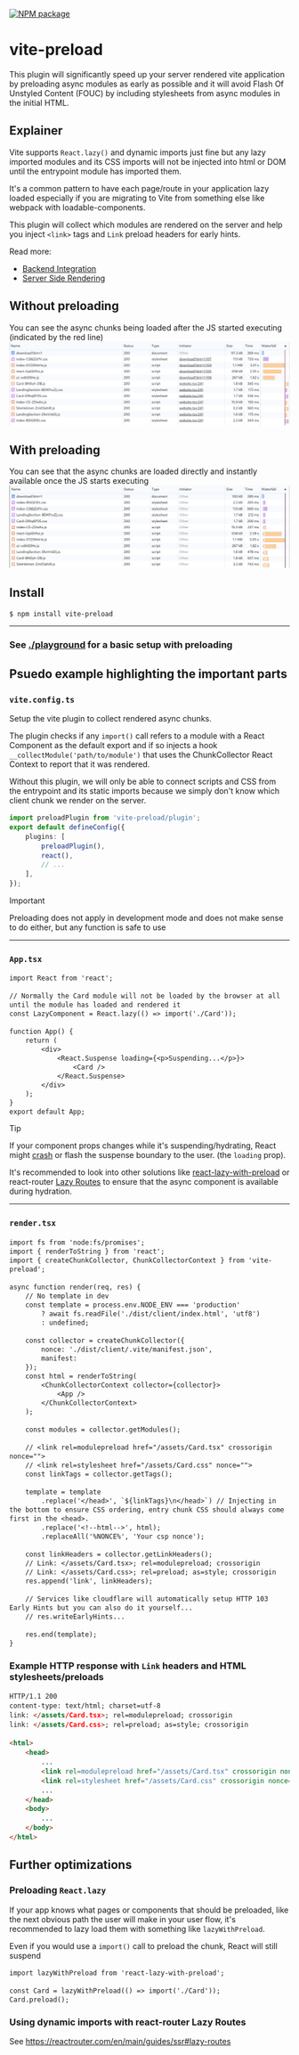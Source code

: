 [![NPM package](https://img.shields.io/npm/v/vite-preload.svg?style=flat-square)](https://www.npmjs.com/package/vite-preload)

# vite-preload

This plugin will significantly speed up your server rendered vite application by preloading async modules as early as possible and it will avoid Flash Of Unstyled Content (FOUC) by including stylesheets from async modules in the initial HTML.

## Explainer

Vite supports `React.lazy()` and dynamic imports just fine but any lazy imported modules and its CSS imports will not be injected into html or DOM until the entrypoint module has imported them.

It's a common pattern to have each page/route in your application lazy loaded especially if you are migrating to Vite from something else like webpack with loadable-components.

This plugin will collect which modules are rendered on the server and help you inject `<link>` tags and `Link` preload headers for early hints.

Read more:

- [Backend Integration](https://vitejs.dev/guide/backend-integration.html)
- [Server Side Rendering](https://vitejs.dev/guide/ssr.html)

## Without preloading

You can see the async chunks being loaded after the JS started executing (indicated by the red line)
![Before](./doc/before.png)

## With preloading

You can see that the async chunks are loaded directly and instantly available once the JS starts executing
![After](./doc/after.png)

## Install

```
$ npm install vite-preload
```

---

### See [./playground](./playground/) for a basic setup with preloading

## Psuedo example highlighting the important parts

### `vite.config.ts`

Setup the vite plugin to collect rendered async chunks.

The plugin checks if any `import()` call refers to a module with a React Component as the default export and if so injects a hook `__collectModule('path/to/module')` that uses the ChunkCollector React Context to report that it was rendered.

Without this plugin, we will only be able to connect scripts and CSS from the entrypoint and its static imports because we simply don't know which client chunk we render on the server.

```ts
import preloadPlugin from 'vite-preload/plugin';
export default defineConfig({
    plugins: [
        preloadPlugin(),
        react(),
        // ...
    ],
});
```

> [!IMPORTANT]
> Preloading does not apply in development mode and does not make sense to do either, but any function is safe to use

---

### `App.tsx`

```tsx
import React from 'react';

// Normally the Card module will not be loaded by the browser at all until the module has loaded and rendered it
const LazyComponent = React.lazy(() => import('./Card'));

function App() {
    return (
        <div>
            <React.Suspense loading={<p>Suspending...</p>}>
                <Card />
            </React.Suspense>
        </div>
    );
}
export default App;
```

> [!TIP]
> If your component props changes while it's suspending/hydrating, React might [crash](https://react.dev/errors/421) or flash the suspense boundary to the user. (the `loading` prop).
>
> It's recommended to look into other solutions like [react-lazy-with-preload](https://npmjs.com/packages/react-lazy-with-preload) or react-router [Lazy Routes](https://reactrouter.com/en/main/guides/ssr#lazy-routes) to ensure that the async component is available during hydration.

---

### `render.tsx`

```tsx
import fs from 'node:fs/promises';
import { renderToString } from 'react';
import { createChunkCollector, ChunkCollectorContext } from 'vite-preload';

async function render(req, res) {
    // No template in dev
    const template = process.env.NODE_ENV === 'production'
        ? await fs.readFile('./dist/client/index.html', 'utf8')
        : undefined;

    const collector = createChunkCollector({
        nonce: './dist/client/.vite/manifest.json',
        manifest: 
    });
    const html = renderToString(
        <ChunkCollectorContext collector={collector}>
            <App />
        </ChunkCollectorContext>
    );

    const modules = collector.getModules();

    // <link rel=modulepreload href="/assets/Card.tsx" crossorigin nonce="">
    // <link rel=stylesheet href="/assets/Card.css" nonce="">
    const linkTags = collector.getTags();

    template = template
        .replace('</head>', `${linkTags}\n</head>`) // Injecting in the bottom to ensure CSS ordering, entry chunk CSS should always come first in the <head>.
        .replace('<!--html-->', html);
        .replaceAll('%NONCE%', 'Your csp nonce');

    const linkHeaders = collector.getLinkHeaders();
    // Link: </assets/Card.tsx>; rel=modulepreload; crossorigin
    // Link: </assets/Card.css>; rel=preload; as=style; crossorigin
    res.append('link', linkHeaders);

    // Services like cloudflare will automatically setup HTTP 103 Early Hints but you can also do it yourself...
    // res.writeEarlyHints...

    res.end(template);
}
```

### Example HTTP response with `Link` headers and HTML stylesheets/preloads

```html
HTTP/1.1 200
content-type: text/html; charset=utf-8
link: </assets/Card.tsx>; rel=modulepreload; crossorigin
link: </assets/Card.css>; rel=preload; as=style; crossorigin

<html>
    <head>
        ...
        <link rel=modulepreload href="/assets/Card.tsx" crossorigin nonce="">
        <link rel=stylesheet href="/assets/Card.css" crossorigin nonce="">
        ...
    </head>
    <body>
        ...
    </body>
</html>
```

## Further optimizations

### Preloading `React.lazy`

If your app knows what pages or components that should be preloaded, like the next obvious path the user will make in your user flow, it's recommended to lazy load them with something like `lazyWithPreload`.

Even if you would use a `import()` call to preload the chunk, React will still suspend

```tsx
import lazyWithPreload from 'react-lazy-with-preload';

const Card = lazyWithPreload(() => import('./Card'));
Card.preload();
```

### Using dynamic imports with react-router Lazy Routes

See https://reactrouter.com/en/main/guides/ssr#lazy-routes

